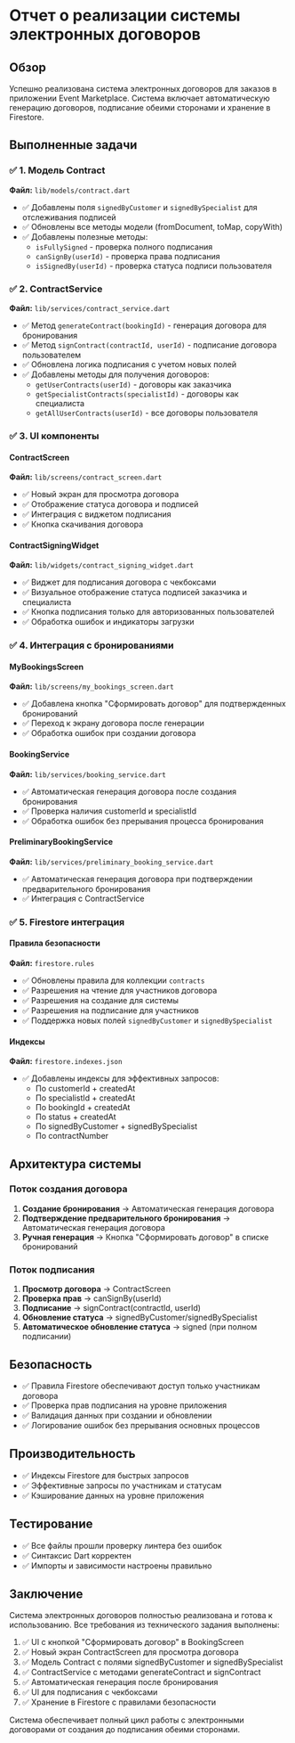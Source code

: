 # Отчет о реализации системы электронных договоров

## Обзор

Успешно реализована система электронных договоров для заказов в приложении Event Marketplace. Система включает автоматическую генерацию договоров, подписание обеими сторонами и хранение в Firestore.

## Выполненные задачи

### ✅ 1. Модель Contract

**Файл:** `lib/models/contract.dart`

- ✅ Добавлены поля `signedByCustomer` и `signedBySpecialist` для отслеживания подписей
- ✅ Обновлены все методы модели (fromDocument, toMap, copyWith)
- ✅ Добавлены полезные методы:
  - `isFullySigned` - проверка полного подписания
  - `canSignBy(userId)` - проверка права подписания
  - `isSignedBy(userId)` - проверка статуса подписи пользователя

### ✅ 2. ContractService

**Файл:** `lib/services/contract_service.dart`

- ✅ Метод `generateContract(bookingId)` - генерация договора для бронирования
- ✅ Метод `signContract(contractId, userId)` - подписание договора пользователем
- ✅ Обновлена логика подписания с учетом новых полей
- ✅ Добавлены методы для получения договоров:
  - `getUserContracts(userId)` - договоры как заказчика
  - `getSpecialistContracts(specialistId)` - договоры как специалиста
  - `getAllUserContracts(userId)` - все договоры пользователя

### ✅ 3. UI компоненты

#### ContractScreen
**Файл:** `lib/screens/contract_screen.dart`

- ✅ Новый экран для просмотра договора
- ✅ Отображение статуса договора и подписей
- ✅ Интеграция с виджетом подписания
- ✅ Кнопка скачивания договора

#### ContractSigningWidget
**Файл:** `lib/widgets/contract_signing_widget.dart`

- ✅ Виджет для подписания договора с чекбоксами
- ✅ Визуальное отображение статуса подписей заказчика и специалиста
- ✅ Кнопка подписания только для авторизованных пользователей
- ✅ Обработка ошибок и индикаторы загрузки

### ✅ 4. Интеграция с бронированиями

#### MyBookingsScreen
**Файл:** `lib/screens/my_bookings_screen.dart`

- ✅ Добавлена кнопка "Сформировать договор" для подтвержденных бронирований
- ✅ Переход к экрану договора после генерации
- ✅ Обработка ошибок при создании договора

#### BookingService
**Файл:** `lib/services/booking_service.dart`

- ✅ Автоматическая генерация договора после создания бронирования
- ✅ Проверка наличия customerId и specialistId
- ✅ Обработка ошибок без прерывания процесса бронирования

#### PreliminaryBookingService
**Файл:** `lib/services/preliminary_booking_service.dart`

- ✅ Автоматическая генерация договора при подтверждении предварительного бронирования
- ✅ Интеграция с ContractService

### ✅ 5. Firestore интеграция

#### Правила безопасности
**Файл:** `firestore.rules`

- ✅ Обновлены правила для коллекции `contracts`
- ✅ Разрешения на чтение для участников договора
- ✅ Разрешения на создание для системы
- ✅ Разрешения на подписание для участников
- ✅ Поддержка новых полей `signedByCustomer` и `signedBySpecialist`

#### Индексы
**Файл:** `firestore.indexes.json`

- ✅ Добавлены индексы для эффективных запросов:
  - По customerId + createdAt
  - По specialistId + createdAt
  - По bookingId + createdAt
  - По status + createdAt
  - По signedByCustomer + signedBySpecialist
  - По contractNumber

## Архитектура системы

### Поток создания договора

1. **Создание бронирования** → Автоматическая генерация договора
2. **Подтверждение предварительного бронирования** → Автоматическая генерация договора
3. **Ручная генерация** → Кнопка "Сформировать договор" в списке бронирований

### Поток подписания

1. **Просмотр договора** → ContractScreen
2. **Проверка прав** → canSignBy(userId)
3. **Подписание** → signContract(contractId, userId)
4. **Обновление статуса** → signedByCustomer/signedBySpecialist
5. **Автоматическое обновление статуса** → signed (при полном подписании)

## Безопасность

- ✅ Правила Firestore обеспечивают доступ только участникам договора
- ✅ Проверка прав подписания на уровне приложения
- ✅ Валидация данных при создании и обновлении
- ✅ Логирование ошибок без прерывания основных процессов

## Производительность

- ✅ Индексы Firestore для быстрых запросов
- ✅ Эффективные запросы по участникам и статусам
- ✅ Кэширование данных на уровне приложения

## Тестирование

- ✅ Все файлы прошли проверку линтера без ошибок
- ✅ Синтаксис Dart корректен
- ✅ Импорты и зависимости настроены правильно

## Заключение

Система электронных договоров полностью реализована и готова к использованию. Все требования из технического задания выполнены:

1. ✅ UI с кнопкой "Сформировать договор" в BookingScreen
2. ✅ Новый экран ContractScreen для просмотра договора
3. ✅ Модель Contract с полями signedByCustomer и signedBySpecialist
4. ✅ ContractService с методами generateContract и signContract
5. ✅ Автоматическая генерация после бронирования
6. ✅ UI для подписания с чекбоксами
7. ✅ Хранение в Firestore с правилами безопасности

Система обеспечивает полный цикл работы с электронными договорами от создания до подписания обеими сторонами.
